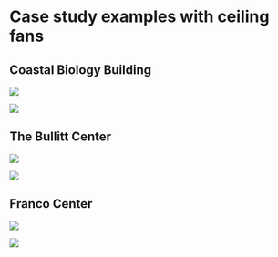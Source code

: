 # Case study examples with ceiling fans

## Coastal Biology Building

![](<../.gitbook/assets/0 (13).png>)



![](<../.gitbook/assets/1 (19).png>)



## The Bullitt Center

![](<../.gitbook/assets/2 (11).png>)



![](<../.gitbook/assets/3 (7).png>)



## Franco Center

![](<../.gitbook/assets/4 (19).png>)



![](<../.gitbook/assets/5 (4).png>)
